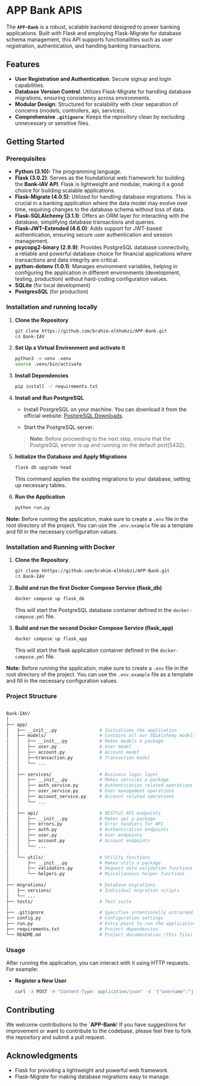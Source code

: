 # APP Bank  APIS

The **`APP-Bank`** is a robust, scalable backend designed to power banking applications. Built with Flask and employing Flask-Migrate for database schema management, this API supports functionalities such as user registration, authentication, and handling banking transactions.

## **Features**

- **User Registration and Authentication**: Secure signup and login capabilities.
- **Database Version Control**: Utilizes Flask-Migrate for handling database migrations, ensuring consistency across environments.
- **Modular Design**: Structured for scalability with clear separation of concerns (models, controllers, api, services).
- **Comprehensive `.gitignore`**: Keeps the repository clean by excluding unnecessary or sensitive files.

## **Getting Started**

### **Prerequisites**

- **Python (3.10):** The programming language.
- **Flask (3.0.2)**: Serves as the foundational web framework for building the **Bank-IAV API**. Flask is lightweight and modular, making it a good choice for building scalable applications.
- **Flask-Migrate (4.0.5)**: Utilized for handling database migrations. This is crucial in a banking application where the data model may evolve over time, requiring changes to the database schema without loss of data.
- **Flask-SQLAlchemy (3.1.1)**: Offers an ORM layer for interacting with the database, simplifying database transactions and queries.
- **Flask-JWT-Extended (4.6.0)**: Adds support for JWT-based authentication, ensuring secure user authentication and session management.
- **psycopg2-binary (2.9.9)**: Provides PostgreSQL database connectivity, a reliable and powerful database choice for financial applications where transactions and data integrity are critical.
- **python-dotenv (1.0.1)**: Manages environment variables, helping in configuring the application in different environments (development, testing, production) without hard-coding configuration values.
- **SQLite** (for local development)
- **PostgresSQL** (for production)

### **Installation and running locally**

1. **Clone the Repository**

    ```bash
    git clone https://github.com/brahim-elkhobzi/APP-Bank.git
    cd Bank-IAV
    ```

2. **Set Up a Virtual Environment and activate it**

    ```bash
    python3 -m venv .venv
    source .venv/bin/activate 
    ```

3. **Install Dependencies**

    ```bash
    pip install -r requirements.txt
    ```

4. **Install and Run PostgreSQL**

    - Install PostgreSQL on your machine. You can download it from the official website: [PostgreSQL Downloads](https://www.postgresql.org/download/).

    - Start the PostgreSQL server.

    > **Note:** Before proceeding to the next step, ensure that the PostgreSQL server is up and running on the default port(5432).

5. **Initialize the Database and Apply Migrations**

    ```bash
    flask db upgrade head
    ```

    This command applies the existing migrations to your database, setting up necessary tables.

6. **Run the Application**

    ```bash
    python run.py
    ```

**Note:** Before running the application, make sure to create a `.env` file in the root directory of the project. You can use the `.env.example` file as a template and fill in the necessary configuration values.

### **Installation and Running with Docker**

 1. **Clone the Repository**

     ```bash
     git clone hhttps://github.com/brahim-elkhobzi/APP-Bank.git
     cd Bank-IAV
     ```

 2. **Build and run the first Docker Compose Service (flask_db)**

     ```bash
     docker compose up flask_db
     ```

    This will start the PostgreSQL database container defined in the `docker-compose.yml` file.
 3. **Build and run the second Docker Compose Service (flask_app)**

     ```bash
     docker compose up flask_app
     ```

    This will start the flask application container defined in the `docker-compose.yml` file.

**Note:** Before running the application, make sure to create a `.env` file in the root directory of the project. You can use the `.env.example` file as a template and fill in the necessary configuration values.

### **Project Structure**

```bash

Bank-IAV/
│
├── app/
│   ├── __init__.py                # Initializes the application
│   ├── models/                    # Contains all our SQLAlchemy models
│   │   ├── __init__.py            # Makes models a package
│   │   ├── user.py                # User model
│   │   ├── account.py             # Account model
│   │   ├──transaction.py          # Transaction model
│   │   └── ...
│   │
│   ├── services/                  # Business logic layer
│   │   ├── __init__.py            # Makes services a package
│   │   ├── auth_service.py        # Authentication related operations
│   │   ├── user_service.py        # User management operations
│   │   ├── account_service.py     # Account related operations
│   │   └── ...
│   │
│   ├── api/                       # RESTful API endpoints
│   │   ├── __init__.py            # Makes api a package
│   │   ├── errors.py              # Error handlers for API
│   │   ├── auth.py                # Authentication endpoints
│   │   ├── user.py                # User endpoints
│   │   ├── account.py             # Account endpoints
│   │   └── ...
│   │
│   └── utils/                     # Utility functions
│       ├── __init__.py            # Makes utils a package
│       ├── validators.py          # Request data validation functions
│       └── helpers.py             # Miscellaneous helper functions
│ 
├── migrations/                    # Database migrations
│   ├── versions/                  # Individual migration scripts
│   └── ...
├── tests/                         # Test suite
│
├── .gitignore                     # Specifies intentionally untracked files to ignore
├── config.py                      # Configuration settings
├── run.py                         # Entry point to run the application
├── requirements.txt               # Project dependencies
└── README.md                      # Project documentation (this file)
```

### **Usage**

After running the application, you can interact with it using HTTP requests. For example:

- **Register a New User**

    ```bash
    curl -X POST -H "Content-Type: application/json" -d '{"username":"john_doe", "email":"john@example.com", "password":"123456"}' http://127.0.0.1:5000/api/v1/auth/register
    ```

## **Contributing**

We welcome contributions to the **`APP-Bank**! If you have suggestions for improvement or want to contribute to the codebase, please feel free to fork the repository and submit a pull request.

## **Acknowledgments**

- Flask for providing a lightweight and powerful web framework.
- Flask-Migrate for making database migrations easy to manage.

